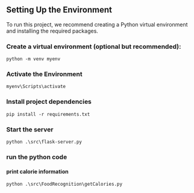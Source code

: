 ## Setting Up the Environment
To run this project, we recommend creating a Python virtual environment and installing the required packages.

### Create a virtual environment (optional but recommended):
   `python -m venv myenv`
###  Activate the Environment 
`myenv\Scripts\activate`
###  Install project dependencies 
`pip install -r requirements.txt`

### Start the server
`python .\src\flask-server.py`

###  run the python code 
#### print calorie information
`python .\src\FoodRecognition\getCalories.py`

